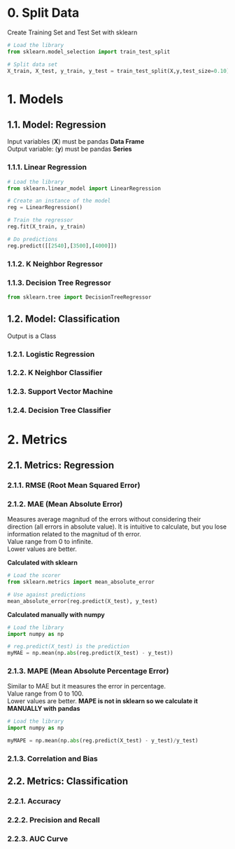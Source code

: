 # 0. Split Data
Create Training Set and Test Set with sklearn
```python
# Load the library
from sklearn.model_selection import train_test_split

# Split data set
X_train, X_test, y_train, y_test = train_test_split(X,y,test_size=0.10)
```


# 1. Models
## 1.1. Model: Regression
Input variables (**X**) must be pandas **Data Frame** <br />
Output variable: (**y**) must be pandas **Series**
### 1.1.1. Linear Regression
```python
# Load the library
from sklearn.linear_model import LinearRegression

# Create an instance of the model
reg = LinearRegression()

# Train the regressor
reg.fit(X_train, y_train)

# Do predictions
reg.predict([[2540],[3500],[4000]])

```
### 1.1.2. K Neighbor Regressor
### 1.1.3. Decision Tree Regressor

```python
from sklearn.tree import DecisionTreeRegressor
```
## 1.2. Model: Classification
Output is a Class

### 1.2.1. Logistic Regression
### 1.2.2. K Neighbor Classifier
### 1.2.3. Support Vector Machine
### 1.2.4. Decision Tree Classifier


# 2. Metrics
## 2.1. Metrics: Regression
### 2.1.1. RMSE (Root Mean Squared Error)
### 2.1.2. MAE (Mean Absolute Error)
Measures average magnitud of the errors without considering their direction (all errors in absolute value).
It is intuitive to calculate, but you lose information related to the magnitud of th error.<br />
Value range from 0 to infinite.<br />
Lower values are better.

**Calculated with sklearn**
```python
# Load the scorer
from sklearn.metrics import mean_absolute_error

# Use against predictions
mean_absolute_error(reg.predict(X_test), y_test)
```

**Calculated manually with numpy**
```python
# Load the library
import numpy as np

# reg.predict(X_test) is the prediction
myMAE = np.mean(np.abs(reg.predict(X_test) - y_test))
```

### 2.1.3. MAPE (Mean Absolute Percentage Error)
Similar to MAE but it measures the error in percentage.<br />
Value range from 0 to 100.<br />
Lower values are better.
**MAPE is not in sklearn so we calculate it MANUALLY with pandas**
```python
# Load the library
import numpy as np

myMAPE = np.mean(np.abs(reg.predict(X_test) - y_test)/y_test)
```

### 2.1.3. Correlation and Bias

## 2.2. Metrics: Classification
### 2.2.1. Accuracy
### 2.2.2. Precision and Recall
### 2.2.3. AUC Curve
